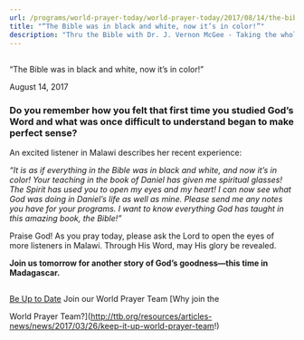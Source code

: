 ```yaml
---
url: /programs/world-prayer-today/world-prayer-today/2017/08/14/the-bible-was-in-black-and-white-now-it-s-in-color!
title: "“The Bible was in black and white, now it’s in color!”"
description: "Thru the Bible with Dr. J. Vernon McGee - Taking the whole Word to the whole world"
---
```







## 
 “The Bible was in black and white, now it’s in color!”


August 14, 2017




### Do you remember how you felt that first time you studied God’s Word and what was once difficult to understand began to make perfect sense?


An excited listener in Malawi describes her recent experience:


*“It is as if everything in the Bible was in black and white, and now it’s in color! Your teaching in the book of Daniel has given me spiritual glasses! The Spirit has used you to open my eyes and my heart! I can now see what God was doing in Daniel’s life as well as mine. Please send me any notes you have for your programs. I want to know everything God has taught in this amazing book, the Bible!”*


Praise God! As you pray today, please ask the Lord to open the eyes of more listeners in Malawi. Through His Word, may His glory be revealed.


**Join us tomorrow for another story of God’s goodness—this time in Madagascar.**







## 




[Be Up to Date](http://feeds.feedburner.com/WorldPrayerToday "World Prayer Today RSS Feed")
Join our World Prayer Team
[Why join the  

World Prayer Team?](http://ttb.org/resources/articles-news/news/2017/03/26/keep-it-up-world-prayer-team!)




